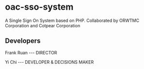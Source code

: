# oac-sso-system
A Single Sign On System based on PHP. Collaborated by ORWTMC Corporation and Cotpear Corporation

## Developers
Frank Ruan --- DIRECTOR

Yi Chi --- DEVELOPER & DECISIONS MAKER
